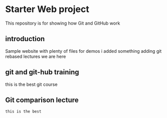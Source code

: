 # Starter Web project

This repository is for showing how Git and GitHub work

## introduction

Sample website with plenty of files for demos
i added something
adding git rebased lectures 
we are here 


## git and git-hub training
 this is the best git course 

 ## Git comparison lecture
    this is the best
    